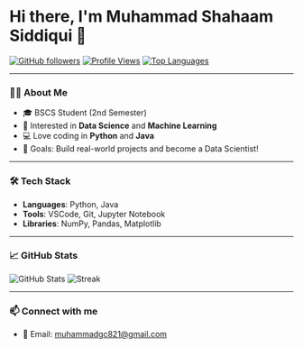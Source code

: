 # Hi there, I'm Muhammad Shahaam Siddiqui 👋

[![GitHub followers](https://img.shields.io/github/followers/your-username?label=Follow&style=social)](https://github.com/Shahaam-Sid)
[![Profile Views](https://komarev.com/ghpvc/?username=your-username&color=blueviolet)](https://github.com/Shahaam-Sid)
[![Top Languages](https://github-readme-stats.vercel.app/api/top-langs/?username=your-username&layout=compact&hide=css)](https://github.com/Shahaam-Sid)

---

### 👨‍💻 About Me

- 🎓 BSCS Student (2nd Semester)
- 🧠 Interested in **Data Science** and **Machine Learning**
- 💻 Love coding in **Python** and **Java**
- 🚀 Goals: Build real-world projects and become a Data Scientist!

---

### 🛠️ Tech Stack

- **Languages**: Python, Java
- **Tools**: VSCode, Git, Jupyter Notebook
- **Libraries**: NumPy, Pandas, Matplotlib

---

### 📈 GitHub Stats

![GitHub Stats](https://github-readme-stats.vercel.app/api?username=Shahaam-Sid&show_icons=true&theme=radical)
![Streak](https://github-readme-streak-stats.herokuapp.com/?user=Shahaam-Sid&theme=radical)

---

### 📫 Connect with me

- 📧 Email: muhammadgc821@gmail.com
